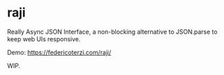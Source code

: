 # raji
Really Async JSON Interface, a non-blocking alternative to JSON.parse to keep web UIs responsive.

Demo: https://federicoterzi.com/raji/

WIP.
